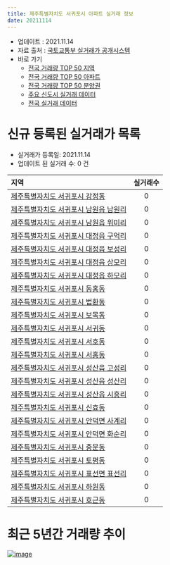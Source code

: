 ```yaml
---
title: 제주특별자치도 서귀포시 아파트 실거래 정보
date: 20211114
---
```


* 업데이트 : 2021.11.14
* 자료 출처 : [국토교통부 실거래가 공개시스템](http://rt.molit.go.kr)
* 바로 가기
    * [전국 거래량 TOP 50 지역](https://apt-info.github.io/apt-trade-info/tr)
    * [전국 거래량 TOP 50 아파트](https://apt-info.github.io/apt-trade-info/ta)
    * [전국 거래량 TOP 50 분양권](https://apt-info.github.io/apt-trade-info/tb)
    * [주요 신도시 실거래 데이터](https://apt-info.github.io/apt-trade-info/newtown)
    * [전국 실거래 데이터](https://apt-info.github.io/apt-trade-info/all)



<script async src="https://pagead2.googlesyndication.com/pagead/js/adsbygoogle.js"></script>
<!-- 기본광고 -->
<ins class="adsbygoogle"
     style="display:block"
     data-ad-client="ca-pub-1142216861245946"
     data-ad-slot="4805727019"
     data-ad-format="auto"
     data-full-width-responsive="true"></ins>
<script>
     (adsbygoogle = window.adsbygoogle || []).push({});
</script>


# 신규 등록된 실거래가 목록

* 실거래가 등록일: 2021.11.14
* 업데이트 된 실거래 수: 0 건


|지역|실거래수|
|:---|:---:|
|[제주특별자치도 서귀포시 강정동](https://apt-info.github.io/apt-trade-info/r3149)|0|
|[제주특별자치도 서귀포시 남원읍 남원리](https://apt-info.github.io/apt-trade-info/r2858)|0|
|[제주특별자치도 서귀포시 남원읍 위미리](https://apt-info.github.io/apt-trade-info/r3361)|0|
|[제주특별자치도 서귀포시 대정읍 구억리](https://apt-info.github.io/apt-trade-info/r3667)|0|
|[제주특별자치도 서귀포시 대정읍 보성리](https://apt-info.github.io/apt-trade-info/r3623)|0|
|[제주특별자치도 서귀포시 대정읍 상모리](https://apt-info.github.io/apt-trade-info/r2981)|0|
|[제주특별자치도 서귀포시 대정읍 하모리](https://apt-info.github.io/apt-trade-info/r2855)|0|
|[제주특별자치도 서귀포시 동홍동](https://apt-info.github.io/apt-trade-info/r2850)|0|
|[제주특별자치도 서귀포시 법환동](https://apt-info.github.io/apt-trade-info/r3362)|0|
|[제주특별자치도 서귀포시 보목동](https://apt-info.github.io/apt-trade-info/r2852)|0|
|[제주특별자치도 서귀포시 서귀동](https://apt-info.github.io/apt-trade-info/r2848)|0|
|[제주특별자치도 서귀포시 서호동](https://apt-info.github.io/apt-trade-info/r3321)|0|
|[제주특별자치도 서귀포시 서홍동](https://apt-info.github.io/apt-trade-info/r2851)|0|
|[제주특별자치도 서귀포시 성산읍 고성리](https://apt-info.github.io/apt-trade-info/r2853)|0|
|[제주특별자치도 서귀포시 성산읍 성산리](https://apt-info.github.io/apt-trade-info/r3578)|0|
|[제주특별자치도 서귀포시 성산읍 시흥리](https://apt-info.github.io/apt-trade-info/r3148)|0|
|[제주특별자치도 서귀포시 신효동](https://apt-info.github.io/apt-trade-info/r2859)|0|
|[제주특별자치도 서귀포시 안덕면 사계리](https://apt-info.github.io/apt-trade-info/r3626)|0|
|[제주특별자치도 서귀포시 안덕면 화순리](https://apt-info.github.io/apt-trade-info/r3464)|0|
|[제주특별자치도 서귀포시 중문동](https://apt-info.github.io/apt-trade-info/r2854)|0|
|[제주특별자치도 서귀포시 토평동](https://apt-info.github.io/apt-trade-info/r3108)|0|
|[제주특별자치도 서귀포시 표선면 표선리](https://apt-info.github.io/apt-trade-info/r2857)|0|
|[제주특별자치도 서귀포시 하원동](https://apt-info.github.io/apt-trade-info/r2856)|0|
|[제주특별자치도 서귀포시 호근동](https://apt-info.github.io/apt-trade-info/r2849)|0|



<script async src="https://pagead2.googlesyndication.com/pagead/js/adsbygoogle.js"></script>
<!-- 기본광고 -->
<ins class="adsbygoogle"
     style="display:block"
     data-ad-client="ca-pub-1142216861245946"
     data-ad-slot="4805727019"
     data-ad-format="auto"
     data-full-width-responsive="true"></ins>
<script>
     (adsbygoogle = window.adsbygoogle || []).push({});
</script>


# 최근 5년간 거래량 추이


<div style="width:100%;">
    <canvas id="deal_progress" height="200"></canvas>
</div>

<script>
new Chart(document.getElementById("deal_progress"), {
    type: 'line',
    data: {
        labels: ['16.01','16.02','16.03','16.04','16.05','16.06','16.07','16.08','16.09','16.10','16.11','16.12','17.01','17.02','17.03','17.04','17.05','17.06','17.07','17.08','17.09','17.10','17.11','17.12','18.01','18.02','18.03','18.04','18.05','18.06','18.07','18.08','18.09','18.10','18.11','18.12','19.01','19.02','19.03','19.04','19.05','19.06','19.07','19.08','19.09','19.10','19.11','19.12','20.01','20.02','20.03','20.04','20.05','20.06','20.07','20.08','20.09','20.10','20.11','20.12','21.01','21.02','21.03','21.04','21.05','21.06','21.07','21.08','21.09','21.10','21.11'],
        datasets: [{
            label: '매매/분양권',
            data: [106,103,220,242,133,216,122,110,149,91,136,134,138,81,69,86,78,70,64,62,65,61,74,64,59,68,74,75,70,58,58,49,38,60,61,87,64,38,49,53,38,49,41,42,44,50,52,54,70,80,52,52,59,130,76,45,50,87,155,178,123,113,123,233,126,105,154,117,111,120,25],
            borderColor: "rgba(66, 133, 243, 1)",
            backgroundColor: "rgba(66, 133, 243, 0.05)",
            borderWidth: 1,
            pointRadius: 0,
            fill: false,
            lineTension: 0
        },{
            label: '전/월세',
            data: [45,68,99,48,50,40,16,21,18,26,33,42,91,104,61,168,100,61,35,38,44,38,34,41,57,48,93,106,78,53,48,55,42,39,51,67,100,63,134,121,88,64,53,35,52,65,54,72,55,142,121,72,48,43,44,35,30,56,70,102,84,74,91,93,74,124,99,119,83,78,16],
            borderColor: "rgba(255, 90, 0, 1)",
            backgroundColor: "rgba(255, 90, 0, 0.05)",
            borderWidth: 1,
            pointRadius: 0,
            fill: false,
            lineTension: 0
        },{
            label: '합계',
            data: [151,171,319,290,183,256,138,131,167,117,169,176,229,185,130,254,178,131,99,100,109,99,108,105,116,116,167,181,148,111,106,104,80,99,112,154,164,101,183,174,126,113,94,77,96,115,106,126,125,222,173,124,107,173,120,80,80,143,225,280,207,187,214,326,200,229,253,236,194,198,41],
            borderColor: "rgba(0, 0, 0, 1)",
            backgroundColor: "rgba(0, 0, 0, 0.03)",
            borderWidth: 0.1,
            pointRadius: 0,
            fill: true,
            lineTension: 0
        }
        ]
    },
    options: {
        responsive: true,
        title: {
            display: false
        },
        tooltips: {
            mode: 'index',
            intersect: false
        },
        hover: {
            mode: 'nearest',
            intersect: true
        },
        scales: {
            xAxes: [{
                display: true,
                scaleLabel: {
                    display: true,
                    labelString: '년/월'
                }
            }],
            yAxes: [{
                display: true,
                ticks: {
                    suggestedMin: 0,
                },
                scaleLabel: {
                    display: true,
                    labelString: '실거래 수'
                }
            }]
        }
    }
});

</script>


[![image](https://apt-info.github.io/images/2020-01-03-apt-trade-info/1024x500.png)](https://play.google.com/store/apps/details?id=com.aptinfo.apttradeinfo)

